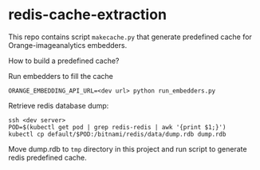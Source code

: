 # redis-cache-extraction
This repo contains script `makecache.py` that generate predefined cache for
Orange-imageanalytics embedders.

How to build a predefined cache?

Run embedders to fill the cache

    ORANGE_EMBEDDING_API_URL=<dev url> python run_embedders.py

Retrieve redis database dump:

    ssh <dev server>
    POD=$(kubectl get pod | grep redis-redis | awk '{print $1;}')
    kubectl cp default/$POD:/bitnami/redis/data/dump.rdb dump.rdb

Move dump.rdb to `tmp` directory in this project and run script to generate
redis predefined cache.




